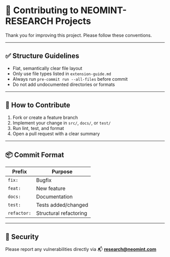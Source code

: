 # 🤝 Contributing to NEOMINT-RESEARCH Projects

Thank you for improving this project. Please follow these conventions.

---

## ✅ Structure Guidelines

- Flat, semantically clear file layout
- Only use file types listed in `extension-guide.md`
- Always run `pre-commit run --all-files` before commit
- Do not add undocumented directories or formats

---

## 🧪 How to Contribute

1. Fork or create a feature branch
2. Implement your change in `src/`, `docs/`, or `test/`
3. Run lint, test, and format
4. Open a pull request with a clear summary

---

## 📦 Commit Format

| Prefix      | Purpose                |
| ----------- | ---------------------- |
| `fix:`      | Bugfix                 |
| `feat:`     | New feature            |
| `docs:`     | Documentation          |
| `test:`     | Tests added/changed    |
| `refactor:` | Structural refactoring |

---

## 🔐 Security

Please report any vulnerabilities directly via 📬 **research@neomint.com**
